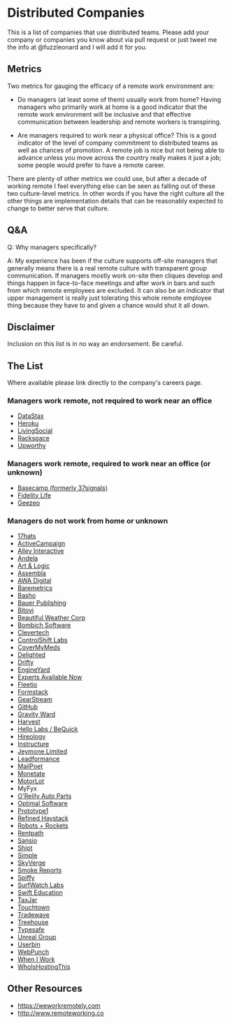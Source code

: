 # Distributed Companies

This is a list of companies that use distributed teams.
Please add your company or companies you know about via pull request or just
tweet me the info at @fuzzleonard and I will add it for you.

## Metrics

Two metrics for gauging the efficacy of a remote work environment are:

* Do managers (at least some of them) usually work from home? Having managers
who primarily work at home is a good indicator that the remote work
environment will be inclusive and that effective communication between
leadership and remote workers is transpiring.

* Are managers required to work near a physical office? This is a good
indicator of the level of company commitment to distributed teams as
well as chances of promotion. A remote job is nice but not being able to
advance unless you move across the country really makes it just a job; some
people would prefer to have a remote career.

There are plenty of other metrics we could use, but after a decade of working
remote I feel everything else can be seen as falling out of these two
culture-level metrics. In other words if you have the right culture all the
other things are implementation details that can be reasonably expected to
change to better serve that culture.

## Q&A

Q: Why managers specifically?

A: My experience has been if the culture supports off-site managers that
generally means there is a real remote culture with transparent group
communication. If managers mostly work on-site then cliques develop and things
happen in face-to-face meetings and after work in bars and such from which
remote employees are excluded. It can also be an indicator that upper
management is really just tolerating this whole remote employee thing because
they have to and given a chance would shut it all down.

## Disclaimer

Inclusion on this list is in no way an endorsement. Be careful.

## The List

Where available please link directly to the company's careers page.

### Managers work remote, not required to work near an office

- [DataStax](http://www.datastax.com/company/careers)
- [Heroku](https://jobs.heroku.com)
- [LivingSocial](http://corporate.livingsocial.com/careers/overview)
- [Rackspace](http://www.rackspace.com/talent/)
- [Upworthy](http://www.upworthy.com/jobs)

### Managers work remote, required to work near an office (or unknown)

- [Basecamp (formerly 37signals)](https://basecamp.com/about)
- [Fidelity Life](http://www.fidelitylife.com)
- [Geezeo](http://geezeo.com/about/careers)

### Managers do not work from home or unknown

- [17hats](https://www.17hats.com/about-us.html)
- [ActiveCampaign](http://www.activecampaign.com/about)
- [Alley Interactive](http://www.alleyinteractive.com/hiring)
- [Andela](http://www.andela.co)
- [Art & Logic](http://www.artandlogic.com/careers)
- [Assembla](https://www.assembla.com/about)
- [AWA Digital](http://www.awa-digital.com/careers)
- [Baremetrics](https://baremetrics.io/jobs)
- [Basho](http://bashojobs.theresumator.com/)
- [Bauer Publishing](http://www.bauerpublishing.com/human-resources)
- [Bitovi](http://www.bitovi.com/about)
- [Beautiful Weather Corp](http://thebeautifulweathercorp.com/about-us)
- [Bombich Software](http://bombich.com/about)
- [Clevertech](http://www.clevertech.biz)
- [ControlShift Labs](https://controlshift.recruiterbox.com)
- [CoverMyMeds](https://www.covermymeds.com/main/careers)
- [Delighted](https://delighted.com/blog)
- [Drifty](http://drifty.com/)
- [EngineYard](https://www.engineyard.com/company/careers)
- [Experts Available Now](https://www.expertsavailablenow.com/about-us)
- [Fleetio](http://www.fleetio.com/jobs)
- [Formstack](https://www.formstack.com/careers)
- [GearStream](http://www.gearstream.com/careers)
- [GitHub](https://github.com/about/jobs)
- [Gravity Ward](http://www.gravityward.com)
- [Harvest](https://www.getharvest.com/careers)
- [Hello Labs / BeQuick](https://hellolabs.bamboohr.com/jobs)
- [Hireology](http://www.hireology.com/careers)
- [Instructure](http://www.instructure.com/jobs)
- [Jeymone Limited](n/a (might be adult entertainment?))
- [Leadformance](http://jobs.leadformance.com)
- [MailPoet](http://www.mailpoet.com/jobs)
- [Monetate](http://www.monetate.com/jobs)
- [MotorLot](http://motorlot.com/jobs)
- MyFyx
- [O'Reilly Auto Parts](https://corporate.oreillyauto.com/corporate/CareerOpportunities.do)
- [Optimal Software](http://www.broadbandspeedchecker.co.uk)
- [Prototype1](https://prototype1.io)
- [Refined Haystack](http://www.refinedhaystack.com/careers)
- [Robots + Rockets](http://robotsandrockets.co/#join-us)
- [Rentpath](http://rentpath.com/careers)
- [Sansio](http://www.sansio.com/careers)
- [Shipt](https://www.shipt.com)
- [Simple](https://www.simple.com/careers)
- [SkyVerge](http://www.skyverge.com/jobs)
- [Smoke Reports](https://www.smokereports.com/about-us)
- [Spiffy](http://madebyspiffy.com/jobs)
- [SurfWatch Labs](https://www.surfwatchlabs.com/about)
- [Swift Education](http://www.swifteducation.com/company)
- [TaxJar](http://www.taxjar.com/jobs)
- [Touchtown](http://www.touchtown.us/welcome/about/careers.aspx)
- [Tradewave](https://tradewave.net/contact)
- [Treehouse](https://teamtreehouse.com/jobs)
- [Typesafe](https://typesafe.com/company/careers)
- [Unreal Group](http://unrealgrp.com)
- [Userbin](https://userbin.com)
- [WebPunch](http://webpunch12.com)
- [When I Work](http://wheniwork.com)
- [WhoIsHostingThis](http://www.whoishostingthis.com/contact)

## Other Resources

- https://weworkremotely.com
- http://www.remoteworking.co
